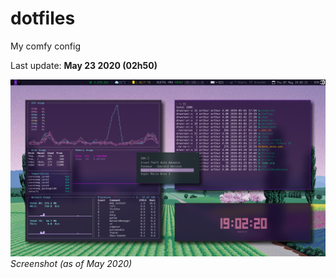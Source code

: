 # dotfiles
My comfy config

Last update: **May 23 2020 (02h50)**

![screenshot](https://github.com/arthurmassanes/dotfiles/blob/master/screenshots/sakura.png)
_Screenshot (as of May 2020)_
